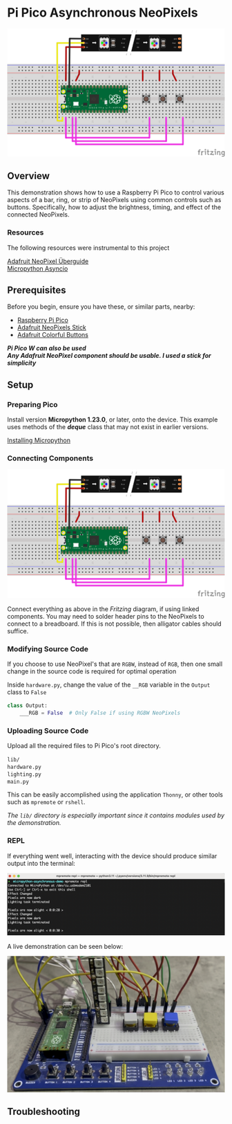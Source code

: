 # Pi Pico Asynchronous NeoPixels

![Breadboard Schematic](./assets/pico-asynchronous-neo-pixels.svg "Breadboard Schematic")

## Overview

This demonstration shows how to use a Raspberry Pi Pico to control various
aspects of a bar, ring, or strip of NeoPixels using common controls such as buttons.
Specifically, how to adjust the brightness, timing, and effect of the connected NeoPixels.

### Resources

The following resources were instrumental to this project

[Adafruit NeoPixel Überguide](https://learn.adafruit.com/adafruit-neopixel-uberguide/python-circuitpython)  
[Micropython Asyncio](https://github.com/peterhinch/micropython-async/blob/master/v3/docs/TUTORIAL.md)

## Prerequisites

Before you begin, ensure you have these, or similar parts, nearby:

- [Raspberry Pi Pico](https://www.digikey.com/en/products/detail/raspberry-pi/SC0915/13624793)
- [Adafruit NeoPixels Stick](https://www.digikey.com/en/products/detail/adafruit-industries-llc/1426/5395892)
- [Adafruit Colorful Buttons](https://www.digikey.com/en/products/detail/adafruit-industries-llc/1010/7244937)

***Pi Pico W can also be used***  
***Any Adafruit NeoPixel component should be usable. I used a stick for simplicity***

## Setup

### Preparing Pico

Install version **Micropython 1.23.0**, or later, onto the device. This example uses methods of the ***deque*** class
that may not exist in earlier versions.

[Installing Micropython](https://www.raspberrypi.com/documentation/microcontrollers/micropython.html)

### Connecting Components

![Breadboard Schematic](./assets/pico-asynchronous-neo-pixels.svg "Breadboard Schematic")

Connect everything as above in the *Fritzing* diagram, if using linked components. You may need to solder header pins
to the NeoPixels to connect to a breadboard. If this is not possible, then alligator cables
should suffice.

### Modifying Source Code

If you choose to use NeoPixel's that are `RGBW`, instead of `RGB`, then one small change in the source
code is required for optimal operation

Inside `hardware.py`, change the value of the `__RGB` variable in the `Output` class to `False`

```python
class Output:
    ___RGB = False  # Only False if using RGBW NeoPixels
```

### Uploading Source Code

Upload all the required files to Pi Pico's root directory.

`lib/`  
`hardware.py`  
`lighting.py`  
`main.py`

This can be easily accomplished using the application `Thonny`, or other tools such as
`mpremote` or `rshell`.

*The `lib/` directory is especially important since it contains modules used by the demonstration.*

### REPL

If everything went well, interacting with the device should produce similar output into the terminal:

![REPL Demo](./assets/repl-demo.png "REPL Demo")

A live demonstration can be seen below:

[![Live Demo](./assets/thumbnail.jpg "Thumbnail")](./assets/demo.mp4)

## Troubleshooting
